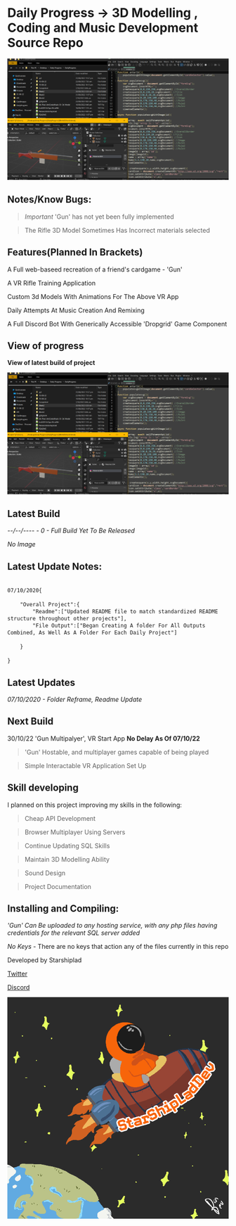 # Daily Progress -> 3D Modelling , Coding and Music Development Source Repo

![SplashImage](splashimage.png)

## Notes/Know Bugs:

> *Important* 'Gun' has not yet been fully implemented

> The Rifle 3D Model Sometimes Has Incorrect materials selected


## Features(Planned In Brackets)

A Full web-baseed recreation of a friend's cardgame - 'Gun'

A VR Rifle Training Application

Custom 3d Models With Animations For The Above VR App

Daily Attempts At Music Creation And Remixing

A Full Discord Bot With Generically Accessible 'Dropgrid' Game Component

## View of progress

**View of latest build of project**

![SplashImage](splashimage.png)


## Latest Build

*--/--/---- - 0 - Full Build Yet To Be Released*

*No Image*

## Latest Update Notes:

```

07/10/2020{

	"Overall Project":{
		"Readme":["Updated README file to match standardized README structure throughout other projects"],
		"File Output":["Began Creating A folder For All Outputs Combined, As Well As A Folder For Each Daily Project"]
	
	}
	
}

```

## Latest Updates

*07/10/2020 - Folder Reframe, Readme Update*

## Next Build

30/10/22 'Gun Multipalyer', VR Start App **No Delay As Of 07/10/22**

> 'Gun' Hostable, and multiplayer games capable of being played

> Simple Interactable VR Application Set Up

## Skill developing

I planned on this project improving my skills in the following:

> Cheap API Development

> Browser Multiplayer Using Servers

> Continue Updating SQL Skills

> Maintain 3D Modelling Ability

> Sound Design

> Project Documentation

## Installing and Compiling:

*'Gun' Can Be uploaded to any hosting service, with any php files having credentials for the relevant SQL server added*


*No Keys* - There are no keys that action any of the files currently in this repo


Developed by Starshiplad 

[Twitter](https://twitter.com/StarshipladDevp) 

[Discord](https://discord.gg/jAqfVpmqdA)

![Developed by Starshipladdev](LogoFull.png)
